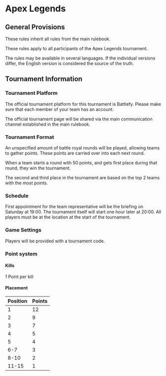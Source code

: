 # Apex Legends

## General Provisions

These rules inherit all rules from the main rulebook.

These rules apply to all participants of the Apex Legends tournament.

The rules may be available in several languages. If the individual versions differ, the English version is considered the source of the truth.

## Tournament Information

### Tournament Platform

The official tournament platform for this tournament is Battlefy.
Please make sure that each member of your team has an account.

The official tournament page will be shared via the main communication channel established in the main rulebook.

### Tournament Format

An unspecified amount of battle royal rounds will be played, allowing teams to gather points.
These points are carried over into each next round.

When a team starts a round with 50 points, and gets first place during that round, they win the tournament.

The second and third place in the tournament are based on the top 2 teams with the most points.

### Schedule

First appointment for the team representative will be the briefing on Saturday at 19:00.
The tournament itself will start one hour later at 20:00.
All players must be at the location at the start of the tournament.

### Game Settings

Players will be provided with a tournament code.

### Point system

#### Kills

1 Point per kill

#### Placement

| Position | Points |
|----------|--------|
| 1        | 12     |
| 2        | 9      |
| 3        | 7      |
| 4        | 5      |
| 5        | 4      |
| 6-7      | 3      |
| 8-10     | 2      |
| 11-15    | 1      |
